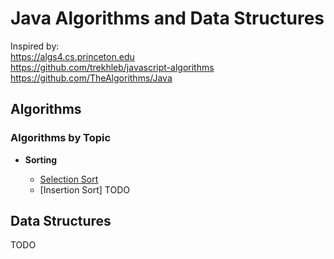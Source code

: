 # Java Algorithms and Data Structures

Inspired by:  
https://algs4.cs.princeton.edu  
https://github.com/trekhleb/javascript-algorithms  
https://github.com/TheAlgorithms/Java

## Algorithms

### Algorithms by Topic

* **Sorting**

  * [Selection Sort](src/algorithms/sorting/SelectionSort.java)
  * [Insertion Sort] TODO

## Data Structures

TODO
